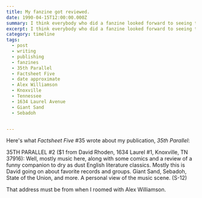 ```yaml
---
title: My fanzine got reviewed.
date: 1990-04-15T12:00:00.000Z
summary: I think everybody who did a fanzine looked forward to seeing these capsule reviews in Factsheet Five.
excerpt: I think everybody who did a fanzine looked forward to seeing these capsule reviews in Factsheet Five.
category: timeline
tags:
  - post 
  - writing
  - publishing
  - fanzines
  - 35th Parallel
  - Factsheet Five
  - date approximate
  - Alex Williamson
  - Knoxville
  - Tennessee
  - 1634 Laurel Avenue
  - Giant Sand
  - Sebadoh


---
```


Here's what _Factsheet Five_ #35 wrote about my publication, _35th Parallel_:

35TH PARALLEL #2 ($1 from David Rhoden, 1634 Laurel #1, Knoxville, TN 37916): 
Well, mostly music here, along with some comics and a review of a funny companion to dry as dust English literature classics. Mostly this is David going on about favorite records and groups. Giant Sand, Sebadoh, State of the Union, and more. A personal view of the music scene. (S-12) 

That address must be from when I roomed with Alex Williamson.